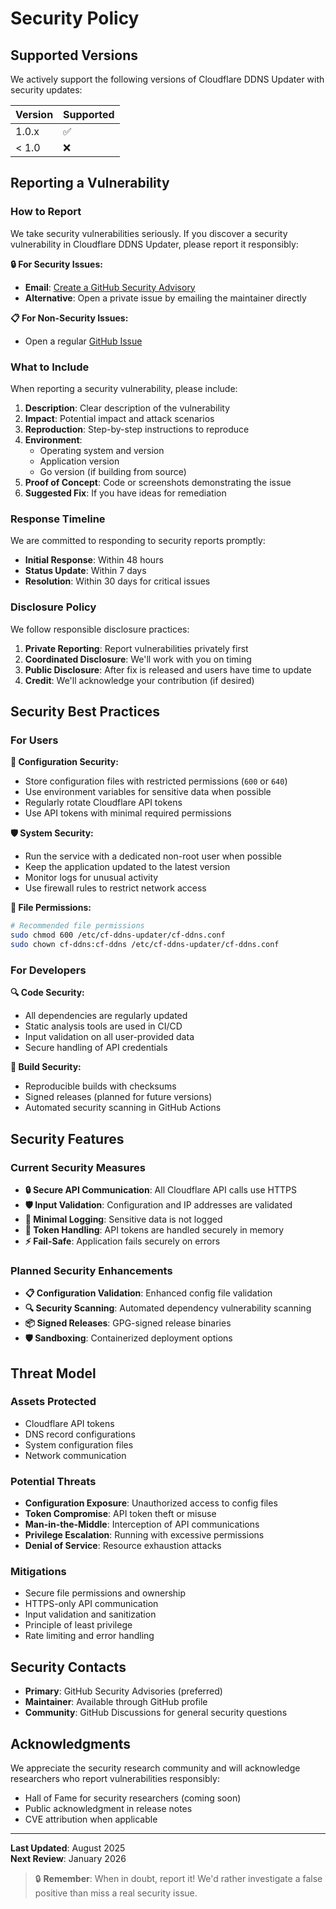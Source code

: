 # Security Policy

## Supported Versions

We actively support the following versions of Cloudflare DDNS Updater with security updates:

| Version | Supported          |
| ------- | ------------------ |
| 1.0.x   | :white_check_mark: |
| < 1.0   | :x:                |

## Reporting a Vulnerability

### How to Report

We take security vulnerabilities seriously. If you discover a security vulnerability in Cloudflare DDNS Updater, please report it responsibly:

**🔒 For Security Issues:**
- **Email**: [Create a GitHub Security Advisory](https://github.com/jlbyh2o/cf-ddns-updater/security/advisories/new)
- **Alternative**: Open a private issue by emailing the maintainer directly

**📋 For Non-Security Issues:**
- Open a regular [GitHub Issue](https://github.com/jlbyh2o/cf-ddns-updater/issues/new)

### What to Include

When reporting a security vulnerability, please include:

1. **Description**: Clear description of the vulnerability
2. **Impact**: Potential impact and attack scenarios
3. **Reproduction**: Step-by-step instructions to reproduce
4. **Environment**: 
   - Operating system and version
   - Application version
   - Go version (if building from source)
5. **Proof of Concept**: Code or screenshots demonstrating the issue
6. **Suggested Fix**: If you have ideas for remediation

### Response Timeline

We are committed to responding to security reports promptly:

- **Initial Response**: Within 48 hours
- **Status Update**: Within 7 days
- **Resolution**: Within 30 days for critical issues

### Disclosure Policy

We follow responsible disclosure practices:

1. **Private Reporting**: Report vulnerabilities privately first
2. **Coordinated Disclosure**: We'll work with you on timing
3. **Public Disclosure**: After fix is released and users have time to update
4. **Credit**: We'll acknowledge your contribution (if desired)

## Security Best Practices

### For Users

**🔐 Configuration Security:**
- Store configuration files with restricted permissions (`600` or `640`)
- Use environment variables for sensitive data when possible
- Regularly rotate Cloudflare API tokens
- Use API tokens with minimal required permissions

**🛡️ System Security:**
- Run the service with a dedicated non-root user when possible
- Keep the application updated to the latest version
- Monitor logs for unusual activity
- Use firewall rules to restrict network access

**📁 File Permissions:**
```bash
# Recommended file permissions
sudo chmod 600 /etc/cf-ddns-updater/cf-ddns.conf
sudo chown cf-ddns:cf-ddns /etc/cf-ddns-updater/cf-ddns.conf
```

### For Developers

**🔍 Code Security:**
- All dependencies are regularly updated
- Static analysis tools are used in CI/CD
- Input validation on all user-provided data
- Secure handling of API credentials

**🚀 Build Security:**
- Reproducible builds with checksums
- Signed releases (planned for future versions)
- Automated security scanning in GitHub Actions

## Security Features

### Current Security Measures

- **🔒 Secure API Communication**: All Cloudflare API calls use HTTPS
- **🛡️ Input Validation**: Configuration and IP addresses are validated
- **📝 Minimal Logging**: Sensitive data is not logged
- **🔐 Token Handling**: API tokens are handled securely in memory
- **⚡ Fail-Safe**: Application fails securely on errors

### Planned Security Enhancements

- **📋 Configuration Validation**: Enhanced config file validation
- **🔍 Security Scanning**: Automated dependency vulnerability scanning
- **📦 Signed Releases**: GPG-signed release binaries
- **🛡️ Sandboxing**: Containerized deployment options

## Threat Model

### Assets Protected
- Cloudflare API tokens
- DNS record configurations
- System configuration files
- Network communication

### Potential Threats
- **Configuration Exposure**: Unauthorized access to config files
- **Token Compromise**: API token theft or misuse
- **Man-in-the-Middle**: Interception of API communications
- **Privilege Escalation**: Running with excessive permissions
- **Denial of Service**: Resource exhaustion attacks

### Mitigations
- Secure file permissions and ownership
- HTTPS-only API communication
- Input validation and sanitization
- Principle of least privilege
- Rate limiting and error handling

## Security Contacts

- **Primary**: GitHub Security Advisories (preferred)
- **Maintainer**: Available through GitHub profile
- **Community**: GitHub Discussions for general security questions

## Acknowledgments

We appreciate the security research community and will acknowledge researchers who report vulnerabilities responsibly:

- Hall of Fame for security researchers (coming soon)
- Public acknowledgment in release notes
- CVE attribution when applicable

---

**Last Updated**: August 2025  
**Next Review**: January 2026

> 🔒 **Remember**: When in doubt, report it! We'd rather investigate a false positive than miss a real security issue.